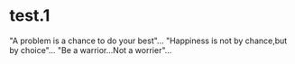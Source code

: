 # test.1
"A problem is a chance to do your best"...
"Happiness is not by chance,but by choice"... 
"Be a warrior...Not a worrier"...

